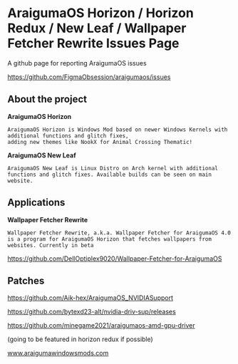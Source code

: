# AraigumaOS Horizon / Horizon Redux / New Leaf / Wallpaper Fetcher Rewrite Issues Page
A github page for reporting AraigumaOS issues

https://github.com/FigmaObsession/araigumaos/issues

## About the project
**AraigumaOS Horizon**

```AraigumaOS Code Name 'Horizon'
AraigumaOS Horizon is Windows Mod based on newer Windows Kernels with additional functions and glitch fixes,
adding new themes like NookX for Animal Crossing Thematic!
```
**AraigumaOS New Leaf**

```AraigumaOS Code Name 'New Leaf'  
AraigumaOS New Leaf is Linux Distro on Arch kernel with additional
functions and glitch fixes. Available builds can be seen on main website. 
```
## Applications

**Wallpaper Fetcher Rewrite**
```
Wallpaper Fetcher Rewrite, a.k.a. Wallpaper Fetcher for AraigumaOS 4.0 is a program for AraigumaOS Horizon that fetches wallpapers from websites. Currently in beta
```
https://github.com/DellOptiplex9020/Wallpaper-Fetcher-for-AraigumaOS

## Patches

https://github.com/Aik-hex/AraigumaOS_NVIDIASupport 

https://github.com/bytexd23-alt/nvidia-driv-sup/releases

https://github.com/minegame2021/araigumaos-amd-gpu-driver

(going to be featured in horizon redux if possible)

www.araigumawindowsmods.com
